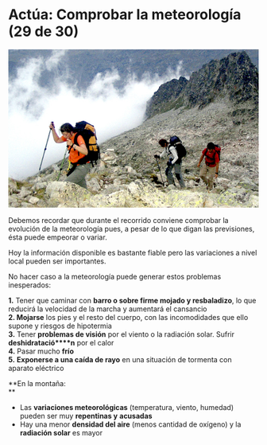 # Actúa: Comprobar la meteorología (29 de 30)

![Actúa: meteo](img/434f4d5052554542415f4c415f6d6f6e7461c3b161.jpg)

Debemos recordar que durante el recorrido conviene comprobar la evolución de la meteorología pues, a pesar de lo que digan las previsiones, ésta puede empeorar o variar.

Hoy la información disponible es bastante fiable pero las variaciones a nivel local pueden ser importantes.

No hacer caso a la meteorología puede generar estos problemas inesperados:

**1.** Tener que caminar con **barro o sobre firme mojado y resbaladizo**, lo que reducirá la velocidad de la marcha y aumentará el cansancio  
**2\. Mojarse** los pies y el resto del cuerpo, con las incomodidades que ello supone y riesgos de hipotermia  
**3.** Tener **problemas de visión** por el viento o la radiación solar. Sufrir **deshidratació****n** por el calor  
**4.** Pasar  mucho **frío**  
**5.** **Exponerse a una caída de rayo** en una situación de tormenta con aparato eléctrico

**En la montaña:  
**

*   Las **variaciones meteorológicas** (temperatura, viento, humedad) pueden ser muy **repentinas y** **acusadas**
*   Hay una menor **densidad del aire** (menos cantidad de oxígeno) y la **radiación solar** es mayor

